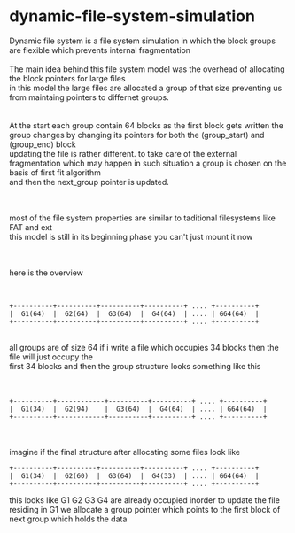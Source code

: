 # dynamic-file-system-simulation
Dynamic file system is a file system simulation in which the block groups are flexible which prevents internal fragmentation
<br>
<br>
The main idea behind this file system model was the overhead of allocating the block pointers for large files<br>
in this model the large files are allocated a group of that size preventing us from maintaing pointers to differnet groups.<br>
<br>
<br>
At the start each group contain 64 blocks as the first block gets written the group changes by changing its pointers for both the (group_start) and (group_end) block <br>
updating the file is rather different. to take care of the external fragmentation which may happen in such situation a group is chosen on the basis of first fit algorithm <br>
and then the next_group pointer is updated.<br>
<br>
<br>

most of the file system properties are similar to taditional filesystems like FAT and ext <br>
this model is still in its beginning phase you can't just mount it now <br>
<br>
<br>

here is the overview 

<br>

`+----------+----------+----------+----------+ .... +----------+`<br>
`|  G1(64)  |  G2(64)  |  G3(64)  |  G4(64)  | .... | G64(64)  |`<br>
`+----------+----------+----------+----------+ .... +----------+`<br>

<br>
all groups are of size 64 if i write a file which occupies 34 blocks then the file will just occupy the <br>
first 34 blocks and then the group structure looks something like this<br>
<br>
<br>


`+----------+------------+----------+----------+ .... +----------+`<br>
`|  G1(34)  |  G2(94)    |  G3(64)  |  G4(64)  | .... | G64(64)  |`<br>
`+----------+------------+----------+----------+ .... +----------+`<br>
<br>
<br>


imagine if the final structure after allocating some files look like<br>

`+----------+----------+----------+----------+ .... +----------+`<br>
`|  G1(34)  |  G2(60)  |  G3(64)  |  G4(33)  | .... | G64(64)  |`<br>
`+----------+----------+----------+----------+ .... +----------+`<br>



this looks like G1 G2 G3 G4 are already occupied inorder to update the file residing in G1 
we allocate a group pointer which points to the first block of next group which holds the data 


